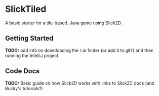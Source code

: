 SlickTiled
==========

A basic starter for a tile-based, Java game using Slick2D.


Getting Started
---------------

**TODO:** add info on downloading the `lib` folder (or add it to git?) and then running the IntelliJ project.


Code Docs
---------

**TODO:** Basic guide on how Slick2D works with links to Slick2D docs (and Bucky's tutorials?)

